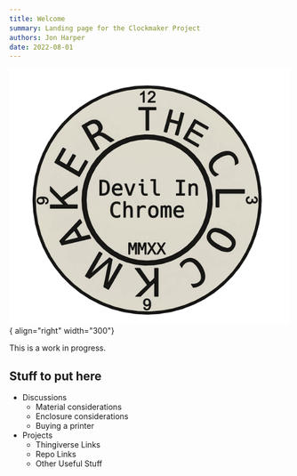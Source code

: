 ```yaml
---
title: Welcome
summary: Landing page for the Clockmaker Project
authors: Jon Harper
date: 2022-08-01
---
```


![logo](img/logo2.png){ align="right" width="300"}

This is a work in progress.


## Stuff to put here

- Discussions
    - Material considerations
    - Enclosure considerations
    - Buying a printer
- Projects
    - Thingiverse Links
    - Repo Links
    - Other Useful Stuff